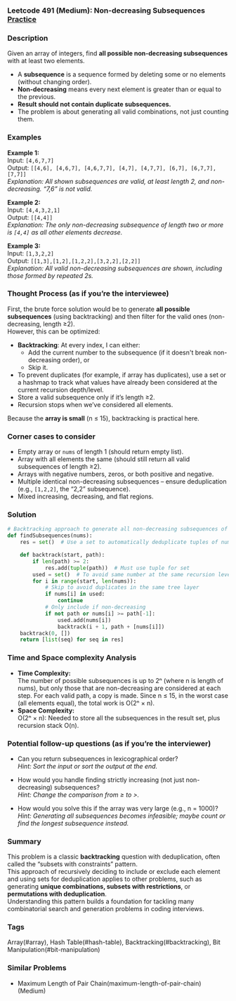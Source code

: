 ### Leetcode 491 (Medium): Non-decreasing Subsequences [Practice](https://leetcode.com/problems/non-decreasing-subsequences)

### Description  
Given an array of integers, find **all possible non-decreasing subsequences** with at least two elements.  
- A **subsequence** is a sequence formed by deleting some or no elements (without changing order).
- **Non-decreasing** means every next element is greater than or equal to the previous.
- **Result should not contain duplicate subsequences.**
- The problem is about generating all valid combinations, not just counting them.

### Examples  

**Example 1:**  
Input: `[4,6,7,7]`  
Output: `[[4,6], [4,6,7], [4,6,7,7], [4,7], [4,7,7], [6,7], [6,7,7], [7,7]]`  
*Explanation: All shown subsequences are valid, at least length 2, and non-decreasing. “7,6” is not valid.*

**Example 2:**  
Input: `[4,4,3,2,1]`  
Output: `[[4,4]]`  
*Explanation: The only non-decreasing subsequence of length two or more is `[4,4]` as all other elements decrease.*

**Example 3:**  
Input: `[1,3,2,2]`  
Output: `[[1,3],[1,2],[1,2,2],[3,2,2],[2,2]]`  
*Explanation: All valid non-decreasing subsequences are shown, including those formed by repeated 2s.*

### Thought Process (as if you’re the interviewee)  
First, the brute force solution would be to generate **all possible subsequences** (using backtracking) and then filter for the valid ones (non-decreasing, length ≥2).  
However, this can be optimized:

- **Backtracking**: At every index, I can either:
  - Add the current number to the subsequence (if it doesn't break non-decreasing order), or
  - Skip it.
- To prevent duplicates (for example, if array has duplicates), use a set or a hashmap to track what values have already been considered at the current recursion depth/level.
- Store a valid subsequence only if it’s length ≥2.
- Recursion stops when we’ve considered all elements.

Because the **array is small** (n ≤ 15), backtracking is practical here.

### Corner cases to consider  
- Empty array or `nums` of length 1 (should return empty list).
- Array with all elements the same (should still return all valid subsequences of length ≥2).
- Arrays with negative numbers, zeros, or both positive and negative.
- Multiple identical non-decreasing subsequences – ensure deduplication (e.g., `[1,2,2]`, the “2,2” subsequence).
- Mixed increasing, decreasing, and flat regions.

### Solution

```python
# Backtracking approach to generate all non-decreasing subsequences of length ≥ 2
def findSubsequences(nums):
    res = set()  # Use a set to automatically deduplicate tuples of numbers

    def backtrack(start, path):
        if len(path) >= 2:
            res.add(tuple(path))  # Must use tuple for set
        used = set()  # To avoid same number at the same recursion level
        for i in range(start, len(nums)):
            # Skip to avoid duplicates in the same tree layer
            if nums[i] in used:
                continue
            # Only include if non-decreasing
            if not path or nums[i] >= path[-1]:
                used.add(nums[i])
                backtrack(i + 1, path + [nums[i]])
    backtrack(0, [])
    return [list(seq) for seq in res]
```

### Time and Space complexity Analysis  

- **Time Complexity:**  
  The number of possible subsequences is up to 2ⁿ (where n is length of nums), but only those that are non-decreasing are considered at each step. For each valid path, a copy is made. Since n ≤ 15, in the worst case (all elements equal), the total work is O(2ⁿ × n).
- **Space Complexity:**  
  O(2ⁿ × n): Needed to store all the subsequences in the result set, plus recursion stack O(n).

### Potential follow-up questions (as if you’re the interviewer)  

- Can you return subsequences in lexicographical order?  
  *Hint: Sort the input or sort the output at the end.*

- How would you handle finding strictly increasing (not just non-decreasing) subsequences?  
  *Hint: Change the comparison from ≥ to >.*

- How would you solve this if the array was very large (e.g., n = 1000)?  
  *Hint: Generating all subsequences becomes infeasible; maybe count or find the longest subsequence instead.*

### Summary
This problem is a classic **backtracking** question with deduplication, often called the “subsets with constraints” pattern.  
This approach of recursively deciding to include or exclude each element and using sets for deduplication applies to other problems, such as generating **unique combinations, subsets with restrictions**, or **permutations with deduplication**.  
Understanding this pattern builds a foundation for tackling many combinatorial search and generation problems in coding interviews.

### Tags
Array(#array), Hash Table(#hash-table), Backtracking(#backtracking), Bit Manipulation(#bit-manipulation)

### Similar Problems
- Maximum Length of Pair Chain(maximum-length-of-pair-chain) (Medium)